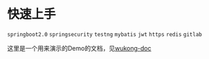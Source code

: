 # 快速上手

 `springboot2.0` `springsecurity` `testng`  `mybatis` `jwt` `https` `redis` `gitlab` 

这里是一个用来演示的Demo的文档，见[wukong-doc](http://localhost:8000/development/started)